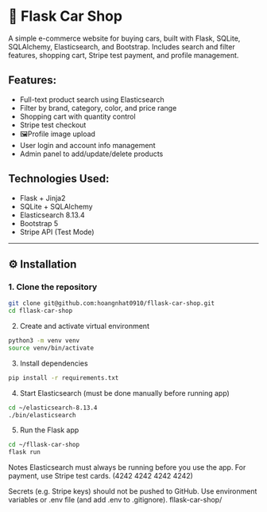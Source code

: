 # 🚗 Flask Car Shop

A simple e-commerce website for buying cars, built with Flask, SQLite, SQLAlchemy, Elasticsearch, and Bootstrap. Includes search and filter features, shopping cart, Stripe test payment, and profile management.

## Features:
- Full-text product search using Elasticsearch
- Filter by brand, category, color, and price range
- Shopping cart with quantity control
- Stripe test checkout
- 🖼Profile image upload
- User login and account info management
- Admin panel to add/update/delete products

## Technologies Used:
- Flask + Jinja2
- SQLite + SQLAlchemy
- Elasticsearch 8.13.4
- Bootstrap 5
- Stripe API (Test Mode)

---

## ⚙️ Installation

### 1. Clone the repository

```bash
git clone git@github.com:hoangnhat0910/fllask-car-shop.git
cd fllask-car-shop
```
2. Create and activate virtual environment
```bash
python3 -m venv venv
source venv/bin/activate
```
3. Install dependencies
```bash
pip install -r requirements.txt
```
4. Start Elasticsearch (must be done manually before running app)
```bash
cd ~/elasticsearch-8.13.4
./bin/elasticsearch
```
5. Run the Flask app
```bash
cd ~/fllask-car-shop
flask run
```
Notes
Elasticsearch must always be running before you use the app.
For payment, use Stripe test cards. (4242 4242 4242 4242)

Secrets (e.g. Stripe keys) should not be pushed to GitHub. Use environment variables or .env file (and add .env to .gitignore).
fllask-car-shop/
